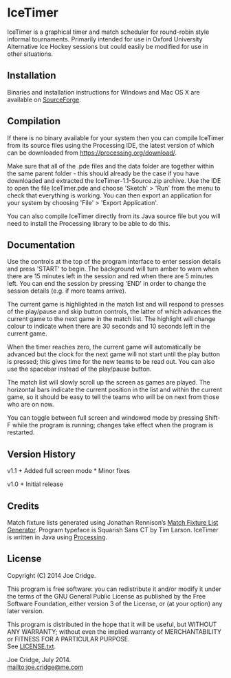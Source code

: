 IceTimer
========

IceTimer is a graphical timer and match scheduler for round-robin style
informal tournaments. Primarily intended for use in Oxford University
Alternative Ice Hockey sessions but could easily be modified for use in other
situations.


Installation
------------

Binaries and installation instructions for Windows and Mac OS X are available
on [SourceForge](https://sourceforge.net/projects/icetimer/).


Compilation
-----------

If there is no binary available for your system then you can compile IceTimer
from its source files using the Processing IDE, the latest version of which
can be downloaded from <https://processing.org/download/>.

Make sure that all of the .pde files and the data folder are together within
the same parent folder - this should already be the case if you have
downloaded and extracted the IceTimer-1.1-Source.zip archive. Use the IDE to
open the file IceTimer.pde and choose 'Sketch' > 'Run' from the menu to check
that everything is working. You can then export an application for your system
by choosing 'File' > 'Export Application'.

You can also compile IceTimer directly from its Java source file but you will
need to install the Processing library to be able to do this.


Documentation
-------------

Use the controls at the top of the program interface to enter session details
and press 'START' to begin. The background will turn amber to warn when there
are 15 minutes left in the session and red when there are 5 minutes left. You
can end the session by pressing 'END' in order to change the session details
(e.g. if more teams arrive).

The current game is highlighted in the match list and will respond to presses
of the play/pause and skip button controls, the latter of which advances the
current game to the next game in the match list. The highlight will change
colour to indicate when there are 30 seconds and 10 seconds left in the
current game.

When the timer reaches zero, the current game will automatically be advanced
but the clock for the next game will not start until the play button is
pressed; this gives time for the new teams to be read out. You can also use
the spacebar instead of the play/pause button.

The match list will slowly scroll up the screen as games are played. The
horizontal bars indicate the current position in the list and within the
current game, so it should be easy to tell the teams who will be on next from
those who are on now.

You can toggle between full screen and windowed mode by pressing Shift-F while
the program is running; changes take effect when the program is restarted.


Version History
---------------

v1.1  + Added full screen mode
      * Minor fixes

v1.0  + Initial release


Credits
-------

Match fixture lists generated using Jonathan Rennison’s [Match Fixture List
Generator](https://sourceforge.net/projects/matchgen/).
Program typeface is Squarish Sans CT by Tim Larson.
IceTimer is written in Java using [Processing](https://processing.org/).


License
-------

Copyright (C) 2014 Joe Cridge.

This program is free software: you can redistribute it and/or modify it under
the terms of the GNU General Public License as published by the Free Software
Foundation, either version 3 of the License, or (at your option) any later
version.

This program is distributed in the hope that it will be useful, but WITHOUT
ANY WARRANTY; without even the implied warranty of MERCHANTABILITY or FITNESS
FOR A PARTICULAR PURPOSE.  
See [LICENSE.txt](https://github.com/joecridge/IceTimer/blob/master/LICENSE.txt).

Joe Cridge, July 2014.  
<mailto:joe.cridge@me.com>
